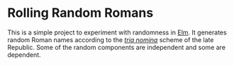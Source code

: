 # Rolling Random Romans

This is a simple project to experiment with randomness in [Elm]. It generates
random Roman names according to the [_tria nomina_] scheme of the late Republic.
Some of the random components are independent and some are dependent.

[Elm]: http://elm-lang.org/
[_tria nomina_]: https://en.wikipedia.org/wiki/Roman_naming_conventions#The_tria_nomina

